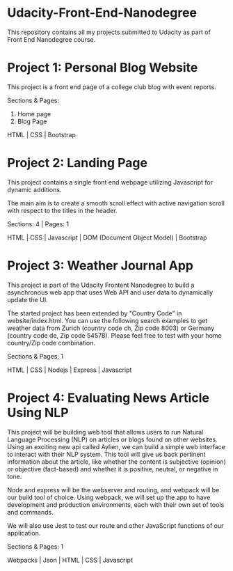 # Udacity-Front-End-Nanodegree
This repository contains all my projects submitted to Udacity as part of Front End Nanodegree course.
# Project 1: Personal Blog Website
This project is a front end page of a college club blog with event reports.

Sections & Pages: 
1. Home page
2. Blog Page

HTML | CSS | Bootstrap 
# Project 2: Landing Page
This project contains a single front end webpage utilizing Javascript for dynamic additions.

The main aim is to create a smooth scroll effect with active navigation scroll with respect to the titles in the header.

Sections: 4 |
Pages: 1

HTML | CSS | Javascript | DOM (Document Object Model) | Bootstrap

# Project 3: Weather Journal App
This project is part of the Udacity Frontent Nanodegree to build a asynchronous web app that uses Web API and user data to dynamically update the UI.

The started project has been extended by "Country Code" in website/index.html. You can use the following search examples to get weather data from Zurich (country code ch, Zip code 8003) or Germany (country code de, Zip code 54578). Please feel free to test with your home country/Zip code combination.

Sections & Pages: 1 

HTML | CSS | Nodejs | Express | Javascript 

# Project 4: Evaluating News Article Using NLP
This project will be building web tool that allows users to run Natural Language Processing (NLP) on articles or blogs found on other websites. Using an exciting new api called Aylien, we can build a simple web interface to interact with their NLP system. This tool will give us back pertinent information about the article, like whether the content is subjective (opinion) or objective (fact-based) and whether it is positive, neutral, or negative in tone.

Node and express will be the webserver and routing, and webpack will be our build tool of choice. Using webpack, we will set up the app to have development and production environments, each with their own set of tools and commands.

We will also use Jest to test our route and other JavaScript functions of our application.
 
Sections & Pages: 1
 
Webpacks | Json | HTML | CSS | Javascript 

